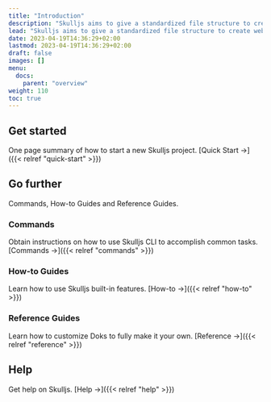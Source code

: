 ```yaml
---
title: "Introduction"
description: "Skulljs aims to give a standardized file structure to create web applications based on popular Javascript / Typescript frameworks."
lead: "Skulljs aims to give a standardized file structure to create web applications based on popular Javascript / Typescript frameworks."
date: 2023-04-19T14:36:29+02:00
lastmod: 2023-04-19T14:36:29+02:00
draft: false
images: []
menu:
  docs:
    parent: "overview"
weight: 110
toc: true
---
```


## Get started

One page summary of how to start a new Skulljs project. [Quick Start →]({{< relref "quick-start" >}})

## Go further

Commands, How-to Guides and Reference Guides.

### Commands

Obtain instructions on how to use Skulljs CLI to accomplish common tasks. [Commands →]({{< relref "commands" >}})

### How-to Guides

Learn how to use Skulljs built-in features. [How-to →]({{< relref "how-to" >}})

### Reference Guides

Learn how to customize Doks to fully make it your own. [Reference →]({{< relref "reference" >}})

## Help

Get help on Skulljs. [Help →]({{< relref "help" >}})
